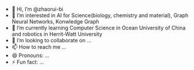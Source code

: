 - 👋 Hi, I’m @zhaorui-bi
- 👀 I’m interested in AI for Science(biology, chemistry and material), Graph Neural Networks, Konwledge Graph
- 🌱 I’m currently learning Computer Science in Ocean University of China and robotics in Herrit-Watt University
- 💞️ I’m looking to collaborate on ...
- 📫 How to reach me ...
- 😄 Pronouns: ...
- ⚡ Fun fact: ...

<!---
zhaorui-bi/zhaorui-bi is a ✨ special ✨ repository because its `README.md` (this file) appears on your GitHub profile.
You can click the Preview link to take a look at your changes.
--->

